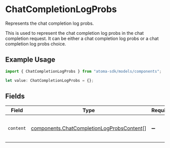 # ChatCompletionLogProbs

Represents the chat completion log probs.

This is used to represent the chat completion log probs in the chat completion request.
It can be either a chat completion log probs or a chat completion log probs choice.

## Example Usage

```typescript
import { ChatCompletionLogProbs } from "atoma-sdk/models/components";

let value: ChatCompletionLogProbs = {};
```

## Fields

| Field                                                                                                  | Type                                                                                                   | Required                                                                                               | Description                                                                                            |
| ------------------------------------------------------------------------------------------------------ | ------------------------------------------------------------------------------------------------------ | ------------------------------------------------------------------------------------------------------ | ------------------------------------------------------------------------------------------------------ |
| `content`                                                                                              | [components.ChatCompletionLogProbsContent](../../models/components/chatcompletionlogprobscontent.md)[] | :heavy_minus_sign:                                                                                     | The log probs of the chat completion.                                                                  |